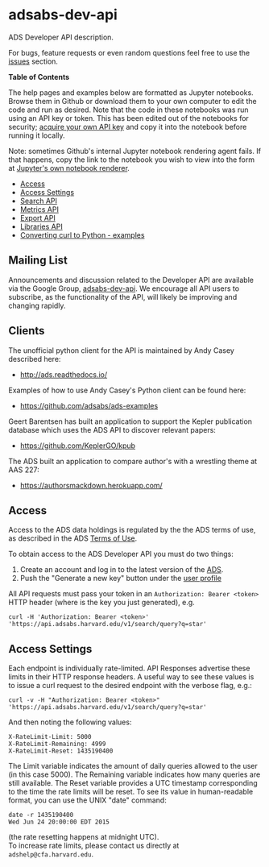 # adsabs-dev-api

ADS Developer API description. 

For bugs, feature requests or even random questions feel free to use the [issues](https://github.com/adsabs/adsabs-dev-api/issues) section.

**Table of Contents**

The help pages and examples below are formatted as Jupyter notebooks. Browse them in Github or download them to your own computer to edit the code and run as desired. Note that the code in these notebooks was run using an API key or token. This has been edited out of the notebooks for security; [acquire your own API key](#access) and copy it into the notebook before running it locally.

Note: sometimes Github's internal Jupyter notebook rendering agent fails. If that happens, copy the link to the notebook you wish to view into the form at [Jupyter's own notebook renderer](https://nbviewer.jupyter.org/).

- [Access](#access)
- [Access Settings](#access-settings)
- [Search API](Search_API.ipynb)
- [Metrics API](Metrics_API.ipynb)
- [Export API](Export_API.ipynb)
- [Libraries API](Libraries_API.ipynb)
- [Converting curl to Python - examples](Converting_curl_to_python.ipynb)

## Mailing List

Announcements and discussion related to the Developer API are available via the Google Group, [adsabs-dev-api](https://groups.google.com/forum/#!forum/adsabs-dev-api). We encourage all API users to subscribe, as the functionality of the API, will likely be improving and changing rapidly.

## Clients

The unofficial python client for the API is maintained by Andy Casey described here:

* http://ads.readthedocs.io/

Examples of how to use Andy Casey's Python client can be found here:

* https://github.com/adsabs/ads-examples

Geert Barentsen has built an application to support the Kepler publication database which uses the ADS API to discover relevant papers:

* https://github.com/KeplerGO/kpub

The ADS built an application to compare author's with a wrestling theme at AAS 227:

* https://authorsmackdown.herokuapp.com/


## Access

Access to the ADS data holdings is regulated by the the ADS terms of use, as described in the ADS [Terms of Use](http://adsabs.github.io/help/terms/).

To obtain access to the ADS Developer API you must do two things:

1. Create an account and log in to the latest version of the [ADS](https://ui.adsabs.harvard.edu). 
1. Push the "Generate a new key" button under the [user profile](https://ui.adsabs.harvard.edu/#user/settings/token)

All API requests must pass your token in an `Authorization: Bearer <token>` HTTP header (where <token> is the key you just generated), e.g.

    curl -H 'Authorization: Bearer <token>' 'https://api.adsabs.harvard.edu/v1/search/query?q=star'


## Access Settings

Each endpoint is individually rate-limited. API Responses advertise these limits in their HTTP response headers.  A useful way to see these values is to issue a curl request to the desired endpoint with the verbose flag, e.g.:

    curl -v -H "Authorization: Bearer <token>" 'https://api.adsabs.harvard.edu/v1/search/query?q=star'
    
And then noting the following values:

    X-RateLimit-Limit: 5000
    X-RateLimit-Remaining: 4999
    X-RateLimit-Reset: 1435190400

The Limit variable indicates the amount of daily queries allowed to the user (in this case 5000).  The Remaining variable indicates how many queries are still available.  The Reset variable provides a UTC timestamp corresponding to the time the rate limits will be reset.  To see its value in human-readable format, you can use the UNIX "date" command:

    date -r 1435190400
    Wed Jun 24 20:00:00 EDT 2015

(the rate resetting happens at midnight UTC).  
To increase rate limits, please contact us directly at `adshelp@cfa.harvard.edu`.
